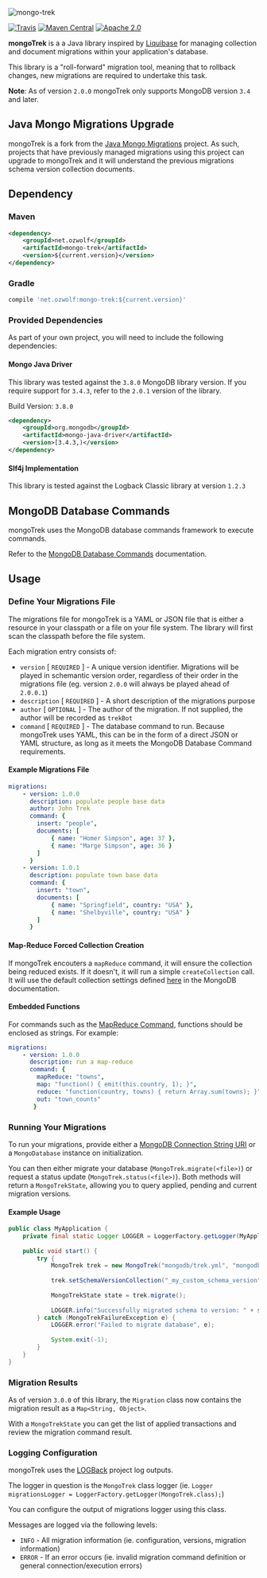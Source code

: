 ![mongo-trek](https://raw.githubusercontent.com/ozwolf-software/mongo-trek/master/misc/mongotrek-logo.png)

[![Travis](https://img.shields.io/travis/ozwolf-software/mongo-trek.svg?style=flat-square)](https://travis-ci.org/ozwolf-software/mongo-trek)
[![Maven Central](https://img.shields.io/maven-central/v/net.ozwolf/mongo-trek.svg?style=flat-square)](http://search.maven.org/#search%7Cgav%7C1%7Cg%3A%22net.ozwolf%22%20AND%20a%3A%22mongo-trek%22)
[![Apache 2.0](https://img.shields.io/badge/License-Apache%202.0-blue.svg?style=flat-square)](LICENSE)

**mongoTrek** is a a Java library inspired by [Liquibase](http://www.liquibase.org/) for managing collection and document migrations within your application's database.

This library is a "roll-forward" migration tool, meaning that to rollback changes, new migrations are required to undertake this task.

**Note**: As of version `2.0.0` mongoTrek only supports MongoDB version `3.4` and later.

## Java Mongo Migrations Upgrade

mongoTrek is a fork from the [Java Mongo Migrations](https://github.com/ozwolf-software/java-mongo-migrations) project.  As such, projects that have previously managed migrations using this project can upgrade to mongoTrek and it will understand the previous migrations schema version collection documents.

## Dependency

### Maven

```xml
<dependency>
    <groupId>net.ozwolf</groupId>
    <artifactId>mongo-trek</artifactId>
    <version>${current.version}</version>
</dependency>
```

### Gradle

```gradle
compile 'net.ozwolf:mongo-trek:${current.version}'
```

### Provided Dependencies

As part of your own project, you will need to include the following dependencies:

#### Mongo Java Driver

This library was tested against the `3.8.0` MongoDB library version.  If you require support for `3.4.3`, refer to the `2.0.1` version of the library. 

Build Version: `3.8.0`

```xml
<dependency>
    <groupId>org.mongodb</groupId>
    <artifactId>mongo-java-driver</artifactId>
    <version>[3.4.3,)</version>
</dependency>
```

#### Slf4j Implementation

This library is tested against the Logback Classic library at version `1.2.3` 

## MongoDB Database Commands

mongoTrek uses the MongoDB database commands framework to execute commands.  

Refer to the [MongoDB Database Commands](https://docs.mongodb.com/manual/reference/command/) documentation.

## Usage

### Define Your Migrations File

The migrations file for mongoTrek is a YAML or JSON file that is either a resource in your classpath or a file on your file system.  The library will first scan the classpath before the file system.

Each migration entry consists of:
 
+ `version` [ `REQUIRED` ] - A unique version identifier.  Migrations will be played in schemantic version order, regardless of their order in the migrations file (eg. version `2.0.0` will always be played ahead of `2.0.0.1`)
+ `description` [ `REQUIRED` ] - A short description of the migrations purpose
+ `author` [ `OPTIONAL` ] - The author of the migration.  If not supplied, the author will be recorded as `trekBot`
+ `command` [ `REQUIRED` ] - The database command to run.  Because mongoTrek uses YAML, this can be in the form of a direct JSON or YAML structure, as long as it meets the MongoDB Database Command requirements.

#### Example Migrations File

```yaml
migrations:
    - version: 1.0.0
      description: populate people base data
      author: John Trek
      command: {
        insert: "people",
        documents: [
            { name: "Homer Simpson", age: 37 },
            { name: "Marge Simpson", age: 36 }
        ]
      }
    - version: 1.0.1
      description: populate town base data
      command: {
        insert: "town",
        documents: [
            { name: "Springfield", country: "USA" },
            { name: "Shelbyville", country: "USA" }
        ]
      }
```

#### Map-Reduce Forced Collection Creation

If mongoTrek encouters a `mapReduce` command, it will ensure the collection being reduced exists.  If it doesn't, it will run a simple `createCollection` call.  It will use the default collection settings defined [here](https://docs.mongodb.com/manual/reference/command/create/#dbcmd.create) in the MongoDB documentation.

#### Embedded Functions

For commands such as the [MapReduce Command](https://docs.mongodb.com/manual/reference/command/mapReduce/#mapreduce-reduce-cmd), functions should be enclosed as strings.  For example:

```yaml
migrations:
    - version: 1.0.0
      description: run a map-reduce
      command: {
        mapReduce: "towns",
        map: "function() { emit(this.country, 1); }",
        reduce: "function(country, towns) { return Array.sum(towns); }",
        out: "town_counts"
       }
```

### Running Your Migrations

To run your migrations, provide either a [MongoDB Connection String URI](https://docs.mongodb.com/manual/reference/connection-string/) or a `MongoDatabase` instance on initialization.

You can then either migrate your database (`MongoTrek.migrate(<file>)`) or request a status update (`MongoTrek.status(<file>)`).  Both methods will return a `MongoTrekState`, allowing you to query applied, pending and current migration versions.
 
#### Example Usage

```java
public class MyApplication {
    private final static Logger LOGGER = LoggerFactory.getLogger(MyApplication.class);
    
    public void start() {
        try {
            MongoTrek trek = new MongoTrek("mongodb/trek.yml", "mongodb://localhost:27017/my_app_schema");
                    
            trek.setSchemaVersionCollection("_my_custom_schema_version");
            
            MongoTrekState state = trek.migrate();
            
            LOGGER.info("Successfully migrated schema to version: " + state.getCurrentVersion());
        } catch (MongoTrekFailureException e) {
            LOGGER.error("Failed to migrate database", e);
            
            System.exit(-1);
        }
    }
}
```

### Migration Results

As of version `3.0.0` of this library, the `Migration` class now contains the migration result as a `Map<String, Object>`.

With a `MongoTrekState` you can get the list of applied transactions and review the migration command result.

### Logging Configuration

mongoTrek uses the [LOGBack](http://logback.qos.ch) project log outputs.

The logger in question is the `MongoTrek` class logger (ie. `Logger migrationsLogger = LoggerFactory.getLogger(MongoTrek.class);`)

You can configure the output of migrations logger using this class.

Messages are logged via the following levels:

+ `INFO` - All migration information (ie. configuration, versions, migration information)
+ `ERROR` - If an error occurs (ie. invalid migration command definition or general connection/execution errors)